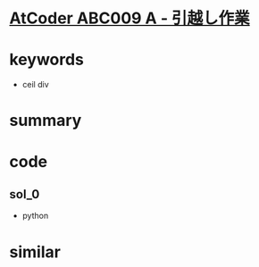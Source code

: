 # [AtCoder ABC009  A - 引越し作業](https://atcoder.jp/contests/abc009/tasks/abc009_1)


# keywords 
- ceil div


# summary 


# code 
## sol_0
- python



# similar
